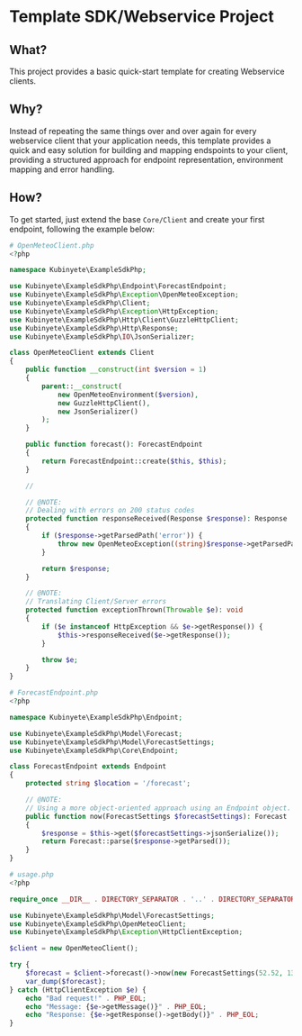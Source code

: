 # Template SDK/Webservice Project

## What?
This project provides a basic quick-start template for creating Webservice clients.

## Why?
Instead of repeating the same things over and over again for every webservice client that your application needs, this template provides a quick and easy solution for
building and mapping endspoints to your client, providing a structured approach for endpoint representation, environment mapping and error handling.

## How?
To get started, just extend the base `Core/Client` and create your first endpoint, following the example below:

```php
# OpenMeteoClient.php
<?php

namespace Kubinyete\ExampleSdkPhp;

use Kubinyete\ExampleSdkPhp\Endpoint\ForecastEndpoint;
use Kubinyete\ExampleSdkPhp\Exception\OpenMeteoException;
use Kubinyete\ExampleSdkPhp\Client;
use Kubinyete\ExampleSdkPhp\Exception\HttpException;
use Kubinyete\ExampleSdkPhp\Http\Client\GuzzleHttpClient;
use Kubinyete\ExampleSdkPhp\Http\Response;
use Kubinyete\ExampleSdkPhp\IO\JsonSerializer;

class OpenMeteoClient extends Client
{
    public function __construct(int $version = 1)
    {
        parent::__construct(
            new OpenMeteoEnvironment($version),
            new GuzzleHttpClient(),
            new JsonSerializer()
        );
    }

    public function forecast(): ForecastEndpoint
    {
        return ForecastEndpoint::create($this, $this);
    }

    //

    // @NOTE:
    // Dealing with errors on 200 status codes
    protected function responseReceived(Response $response): Response
    {
        if ($response->getParsedPath('error')) {
            throw new OpenMeteoException((string)$response->getParsedPath('reason'), 0, null, $response);
        }

        return $response;
    }

    // @NOTE:
    // Translating Client/Server errors
    protected function exceptionThrown(Throwable $e): void
    {
        if ($e instanceof HttpException && $e->getResponse()) {
            $this->responseReceived($e->getResponse());
        }

        throw $e;
    }
}
```
```php
# ForecastEndpoint.php
<?php

namespace Kubinyete\ExampleSdkPhp\Endpoint;

use Kubinyete\ExampleSdkPhp\Model\Forecast;
use Kubinyete\ExampleSdkPhp\Model\ForecastSettings;
use Kubinyete\ExampleSdkPhp\Core\Endpoint;

class ForecastEndpoint extends Endpoint
{
    protected string $location = '/forecast';

    // @NOTE:
    // Using a more object-oriented approach using an Endpoint object.
    public function now(ForecastSettings $forecastSettings): Forecast
    {
        $response = $this->get($forecastSettings->jsonSerialize());
        return Forecast::parse($response->getParsed());
    }
}
```
```php
# usage.php
<?php

require_once __DIR__ . DIRECTORY_SEPARATOR . '..' . DIRECTORY_SEPARATOR . 'vendor' . DIRECTORY_SEPARATOR . 'autoload.php';

use Kubinyete\ExampleSdkPhp\Model\ForecastSettings;
use Kubinyete\ExampleSdkPhp\OpenMeteoClient;
use Kubinyete\ExampleSdkPhp\Exception\HttpClientException;

$client = new OpenMeteoClient();

try {
    $forecast = $client->forecast()->now(new ForecastSettings(52.52, 13.41, true));
    var_dump($forecast);
} catch (HttpClientException $e) {
    echo "Bad request!" . PHP_EOL;
    echo "Message: {$e->getMessage()}" . PHP_EOL;
    echo "Response: {$e->getResponse()->getBody()}" . PHP_EOL;
}

```
